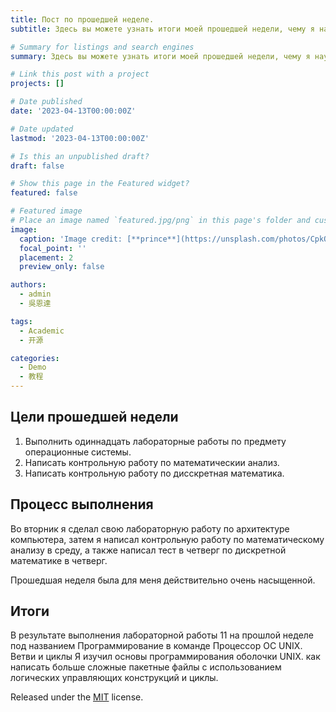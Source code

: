 ```yaml
---
title: Пост по прошедшей неделе.
subtitle: Здесь вы можете узнать итоги моей прошедшей недели, чему я научилась и над чем работал.

# Summary for listings and search engines
summary: Здесь вы можете узнать итоги моей прошедшей недели, чему я научилась и над чем работал.

# Link this post with a project
projects: []

# Date published
date: '2023-04-13T00:00:00Z'

# Date updated
lastmod: '2023-04-13T00:00:00Z'

# Is this an unpublished draft?
draft: false

# Show this page in the Featured widget?
featured: false

# Featured image
# Place an image named `featured.jpg/png` in this page's folder and customize its options here.
image:
  caption: 'Image credit: [**prince**](https://unsplash.com/photos/CpkOjOcXdUY)'
  focal_point: ''
  placement: 2
  preview_only: false

authors:
  - admin
  - 吳恩達

tags:
  - Academic
  - 开源

categories:
  - Demo
  - 教程
---
```


## Цели прошедшей недели

1. Выполнить одиннадцать лабораторные работы по предмету операционные системы.
2. Написать контрольную работу по математическии анализ.
3. Написать контрольную работу по дисскретная математика.

## Процесс выполнения

Во вторник я сделал свою лабораторную работу по архитектуре компьютера, затем я написал контрольную работу по математическому анализу в среду, а также написал тест в четверг по дискретной математике в четверг.

Прошедшая неделя была для меня действительно очень насыщенной.

## Итоги
В результате выполнения лабораторной работы 11 на прошлой неделе под названием Программирование в команде Процессор ОС UNIX. Ветви и циклы Я изучил основы программирования оболочки UNIX. как написать больше сложные пакетные файлы с использованием логических управляющих конструкций и циклы.


Released under the [MIT](https://github.com/wowchemy/wowchemy-hugo-themes/blob/master/LICENSE.md) license.
